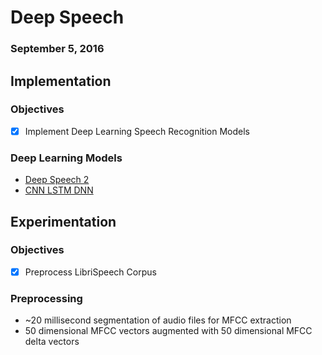 # Deep Speech
### September 5, 2016

## Implementation

### Objectives

* [x] Implement Deep Learning Speech Recognition Models

### Deep Learning Models

* [Deep Speech 2](../code/ds2.py)
* [CNN LSTM DNN](../code/cldnn.py)

## Experimentation

### Objectives

* [x] Preprocess LibriSpeech Corpus

### Preprocessing

* ~20 millisecond segmentation of audio files for MFCC extraction
* 50 dimensional MFCC vectors augmented with 50 dimensional MFCC delta vectors
